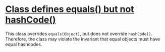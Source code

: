 # [Class defines equals() but not hashCode()](https://spotbugs.readthedocs.io/en/latest/bugDescriptions.html#HE_EQUALS_NO_HASHCODE)

 This class overrides `equals(Object)`, but does not
  override `hashCode()`.  Therefore, the class may violate the
  invariant that equal objects must have equal hashcodes.